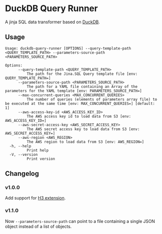 # DuckDB Query Runner

A jinja SQL data transformer based on [DuckDB](https://duckdb.org/).

## Usage

```
Usage: duckdb-query-runner [OPTIONS] --query-template-path <QUERY_TEMPLATE_PATH> --parameters-source-path <PARAMETERS_SOURCE_PATH>

Options:
      --query-template-path <QUERY_TEMPLATE_PATH>
          The path for the Jina.SQL Query template file [env: QUERY_TEMPLATE_PATH=]
      --parameters-source-path <PARAMETERS_SOURCE_PATH>
          The path for a YAML file containing an Array of the parameters for the YAML template [env: PARAMETERS_SOURCE_PATH=]
      --max-concurrent-queries <MAX_CONCURRENT_QUERIES>
          The number of queries (elements of parameters array file) to be executed at the same time [env: MAX_CONCURRENT_QUERIES=] [default: 1]
      --aws-access-key-id <AWS_ACCESS_KEY_ID>
          The AWS access key id to load data from S3 [env: AWS_ACCESS_KEY_ID=]
      --aws-secret-access-key <AWS_SECRET_ACCESS_KEY>
          The AWS secret access key to load data from S3 [env: AWS_SECRET_ACCESS_KEY=]
      --aws-region <AWS_REGION>
          The AWS region to load data from S3 [env: AWS_REGION=]
  -h, --help
          Print help
  -V, --version
          Print version
```


## Changelog

### v1.0.0

Add support for [H3 extension](https://github.com/isaacbrodsky/h3-duckdb).

### v1.1.0

Now `--parameters-source-path` can point to a file containing a single JSON object instead of a list of objects.

